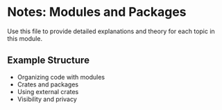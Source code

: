 # Notes: Modules and Packages

Use this file to provide detailed explanations and theory for each topic in this module.

## Example Structure
- Organizing code with modules
- Crates and packages
- Using external crates
- Visibility and privacy